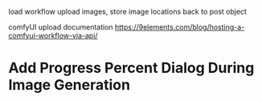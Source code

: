 
load workflow
upload images, store image locations back to post object

comfyUI upload documentation
https://9elements.com/blog/hosting-a-comfyui-workflow-via-api/
# Add Progress Percent Dialog During Image Generation